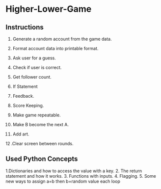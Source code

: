 # Higher-Lower-Game

## Instructions

1. Generate a random account from the game data.

2. Format account data into printable format.

3. Ask user for a guess.

4. Check if user is correct.

5. Get follower count.

6. If Statement

7. Feedback.

8. Score Keeping.

9. Make game repeatable.

10. Make B become the next A.

11. Add art.

12 .Clear screen between rounds.

## Used Python Concepts

1.Dictionaries and how to access the value with a key.
2. The return statement and how it works.
3. Functions with inputs.
4. Flagging.
5. Some new ways to assign a=b then b=random value each loop
